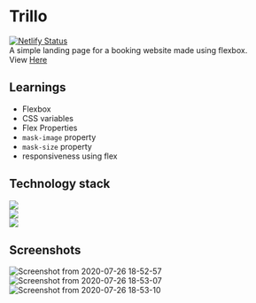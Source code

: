 # Trillo
[![Netlify Status](https://api.netlify.com/api/v1/badges/d9989401-7f63-4e73-951e-e3f42134d4c7/deploy-status)](https://app.netlify.com/sites/trillo-saad/deploys)\
A simple landing page for a booking website made using flexbox. \
View [Here](https://trillo-saad.netlify.app)

## Learnings

* Flexbox
* CSS variables
* Flex Properties
* ``` mask-image ``` property
* ``` mask-size ``` property
* responsiveness using flex

## Technology stack

![](https://img.shields.io/badge/Markdown-HTML-informational)\
![](https://img.shields.io/badge/Frontend-CSS-blue)\
![](https://img.shields.io/badge/Preprocessor-SASS-pink)

## Screenshots

![Screenshot from 2020-07-26 18-52-57](https://user-images.githubusercontent.com/44047478/88480080-6cb0c680-cf71-11ea-9c17-ad6539d290b8.png)
![Screenshot from 2020-07-26 18-53-07](https://user-images.githubusercontent.com/44047478/88480082-6de1f380-cf71-11ea-8ef4-41cbc22434c4.png)
![Screenshot from 2020-07-26 18-53-10](https://user-images.githubusercontent.com/44047478/88480083-6f132080-cf71-11ea-82af-c9f8c1353f9c.png)


